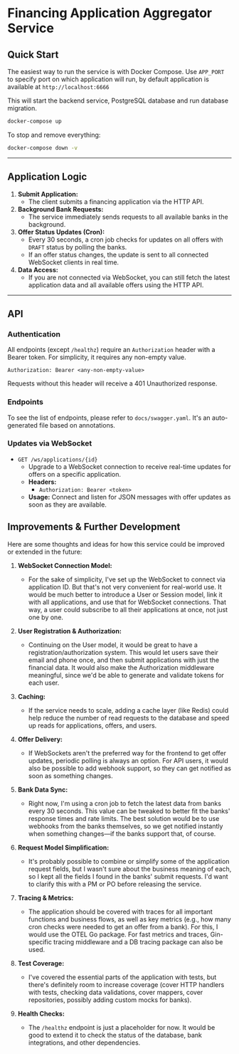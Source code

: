 # Financing Application Aggregator Service

## Quick Start

The easiest way to run the service is with Docker Compose. Use `APP_PORT` to specify port on which application will run, by default application is available at `http://localhost:6666`

This will start the backend service, PostgreSQL database and run database migration.

```sh
docker-compose up
```

To stop and remove everything:

```sh
docker-compose down -v
```


---

## Application Logic

1. **Submit Application:**
   - The client submits a financing application via the HTTP API.
2. **Background Bank Requests:**
   - The service immediately sends requests to all available banks in the background.
3. **Offer Status Updates (Cron):**
   - Every 30 seconds, a cron job checks for updates on all offers with `DRAFT` status by polling the banks.
   - If an offer status changes, the update is sent to all connected WebSocket clients in real time.
4. **Data Access:**
   - If you are not connected via WebSocket, you can still fetch the latest application data and all available offers using the HTTP API.

---

## API

### Authentication
All endpoints (except `/healthz`) require an `Authorization` header with a Bearer token. For simplicity, it requires any non-empty value.

```
Authorization: Bearer <any-non-empty-value>
```

Requests without this header will receive a 401 Unauthorized response.

### Endpoints

To see the list of endpoints, please refer to `docs/swagger.yaml`. It's an auto-generated file based on annotations.

### Updates via WebSocket
- `GET /ws/applications/{id}`
  - Upgrade to a WebSocket connection to receive real-time updates for offers on a specific application.
  - **Headers:**
    - `Authorization: Bearer <token>`
  - **Usage:** Connect and listen for JSON messages with offer updates as soon as they are available.

## Improvements & Further Development

Here are some thoughts and ideas for how this service could be improved or extended in the future:

1. **WebSocket Connection Model:**
   - For the sake of simplicity, I've set up the WebSocket to connect via application ID. But that's not very convenient for real-world use. It would be much better to introduce a User or Session model, link it with all applications, and use that for WebSocket connections. That way, a user could subscribe to all their applications at once, not just one by one.

2. **User Registration & Authorization:**
   - Continuing on the User model, it would be great to have a registration/authorization system. This would let users save their email and phone once, and then submit applications with just the financial data. It would also make the Authorization middleware meaningful, since we'd be able to generate and validate tokens for each user.

3. **Caching:**
   - If the service needs to scale, adding a cache layer (like Redis) could help reduce the number of read requests to the database and speed up reads for applications, offers, and users.

4. **Offer Delivery:**
   - If WebSockets aren't the preferred way for the frontend to get offer updates, periodic polling is always an option. For API users, it would also be possible to add webhook support, so they can get notified as soon as something changes.

5. **Bank Data Sync:**
   - Right now, I'm using a cron job to fetch the latest data from banks every 30 seconds. This value can be tweaked to better fit the banks' response times and rate limits. The best solution would be to use webhooks from the banks themselves, so we get notified instantly when something changes—if the banks support that, of course.

6. **Request Model Simplification:**
   - It's probably possible to combine or simplify some of the application request fields, but I wasn't sure about the business meaning of each, so I kept all the fields I found in the banks' submit requests. I'd want to clarify this with a PM or PO before releasing the service.

7. **Tracing & Metrics:**
    - The application should be covered with traces for all important functions and business flows, as well as key metrics (e.g., how many cron checks were needed to get an offer from a bank). For this, I would use the OTEL Go package. For fast metrics and traces, Gin-specific tracing middleware and a DB tracing package can also be used.

8. **Test Coverage:**
    - I've covered the essential parts of the application with tests, but there's definitely room to increase coverage (cover HTTP handlers with tests, checking data validations, cover mappers, cover repositories, possibly adding custom mocks for banks).

9. **Health Checks:**
    - The `/healthz` endpoint is just a placeholder for now. It would be good to extend it to check the status of the database, bank integrations, and other dependencies.
